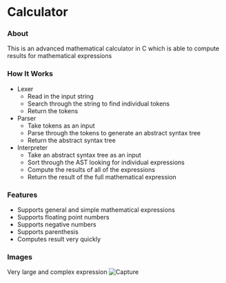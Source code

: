 
# Calculator

### About
This is an advanced mathematical calculator in C which is able to compute results for mathematical expressions

### How It Works
- Lexer
  - Read in the input string
  - Search through the string to find individual tokens
  - Return the tokens
- Parser
  - Take tokens as an input
  - Parse through the tokens to generate an abstract syntax tree
  - Return the abstract syntax tree
- Interpreter
  - Take an abstract syntax tree as an input
  - Sort through the AST looking for individual expressions
  - Compute the results of all of the expressions
  - Return the result of the full mathematical expression

### Features
- Supports general and simple mathematical expressions
- Supports floating point numbers
- Supports negative numbers
- Supports parenthesis
- Computes result very quickly

### Images

Very large and complex expression
![Capture](https://user-images.githubusercontent.com/97055625/168841224-90fba1c3-c31f-4520-8d77-5e8457b27749.PNG)

